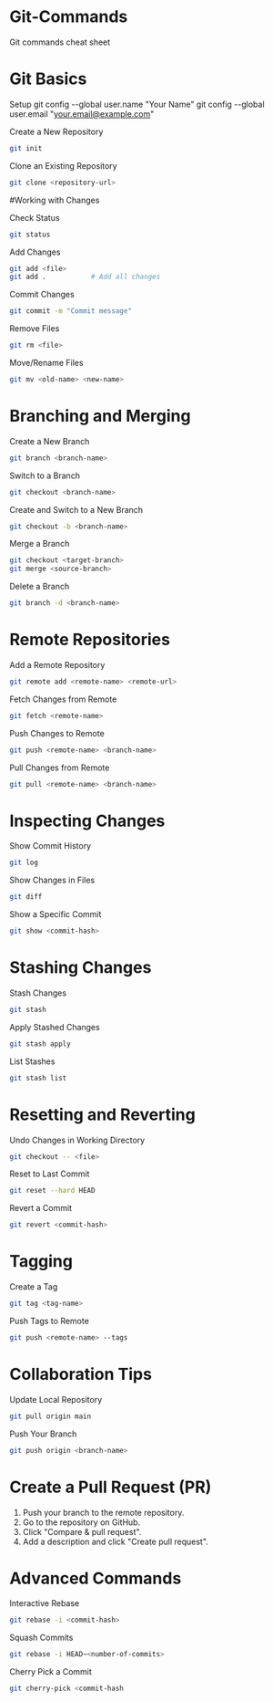 # Git-Commands
Git commands cheat sheet


# Git Basics

Setup
git config --global user.name "Your Name"
git config --global user.email "your.email@example.com"

Create a New Repository
```sh
git init
```

Clone an Existing Repository
```sh
git clone <repository-url>
```

#Working with Changes

Check Status
```sh
git status
```

Add Changes
```sh
git add <file>
git add .           # Add all changes
```

Commit Changes
```sh
git commit -m "Commit message"
```

Remove Files
```sh
git rm <file>
```

Move/Rename Files
```sh
git mv <old-name> <new-name>
```

# Branching and Merging

Create a New Branch
```sh
git branch <branch-name>
```

Switch to a Branch
```sh
git checkout <branch-name>
```

Create and Switch to a New Branch
```sh
git checkout -b <branch-name>
```

Merge a Branch
```sh
git checkout <target-branch>
git merge <source-branch>
```

Delete a Branch
```sh
git branch -d <branch-name>
```

# Remote Repositories

Add a Remote Repository
```sh
git remote add <remote-name> <remote-url>
```

Fetch Changes from Remote
```sh
git fetch <remote-name>
```

Push Changes to Remote
```sh
git push <remote-name> <branch-name>
```

Pull Changes from Remote
```sh
git pull <remote-name> <branch-name>
```

# Inspecting Changes

Show Commit History
```sh
git log
```

Show Changes in Files
```sh
git diff
```

Show a Specific Commit
```sh
git show <commit-hash>
```

# Stashing Changes

Stash Changes
```sh
git stash
```

Apply Stashed Changes
```sh
git stash apply
```

List Stashes
```sh
git stash list
```

# Resetting and Reverting

Undo Changes in Working Directory
```sh
git checkout -- <file>
```

Reset to Last Commit
```sh
git reset --hard HEAD
```

Revert a Commit
```sh
git revert <commit-hash>
```

# Tagging

Create a Tag
```sh
git tag <tag-name>
```

Push Tags to Remote
```sh
git push <remote-name> --tags
```

# Collaboration Tips

Update Local Repository
```sh
git pull origin main
```

Push Your Branch
```sh
git push origin <branch-name>
```

# Create a Pull Request (PR)

1. Push your branch to the remote repository.
2. Go to the repository on GitHub.
3. Click "Compare & pull request".
4. Add a description and click "Create pull request".

# Advanced Commands

Interactive Rebase
```sh
git rebase -i <commit-hash>
```

Squash Commits
```sh
git rebase -i HEAD~<number-of-commits>
```

Cherry Pick a Commit
```sh
git cherry-pick <commit-hash
```
